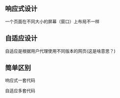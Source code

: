 ## 响应式设计 

一个页面在不同大小的屏幕（窗口）上布局不一样

## 自适应设计

自适应是根据用户代理使用不同版本的网页(这是啥意思？)

## 简单区别

响应式一套代码

自适应多套代码











